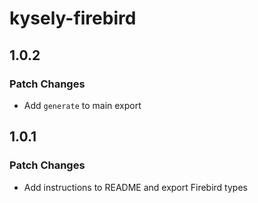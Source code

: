 # kysely-firebird

## 1.0.2

### Patch Changes

- Add `generate` to main export

## 1.0.1

### Patch Changes

- Add instructions to README and export Firebird types
